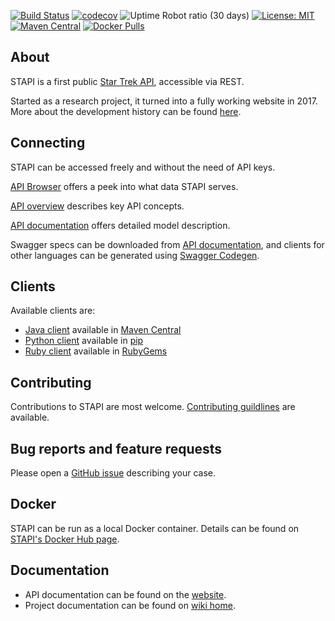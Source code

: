 [![Build Status](https://cezarykluczynski.semaphoreci.com/badges/stapi.svg?style=shields)](https://cezarykluczynski.semaphoreci.com/projects/stapi)
[![codecov](https://codecov.io/gh/cezarykluczynski/stapi/branch/master/graph/badge.svg?token=QjxVvtnLbW)](https://codecov.io/gh/cezarykluczynski/stapi)
![Uptime Robot ratio (30 days)](https://img.shields.io/uptimerobot/ratio/m779070850-6bfc1cd9f79d6161c6728797)
[![License: MIT](https://img.shields.io/badge/License-MIT-green.svg)](https://opensource.org/licenses/MIT)
[![Maven Central](https://maven-badges.herokuapp.com/maven-central/com.cezarykluczynski.stapi/stapi-client/badge.svg)](https://mvnrepository.com/artifact/com.cezarykluczynski.stapi/stapi-client)
[![Docker Pulls](https://img.shields.io/docker/pulls/cezarykluczynski/stapi?color=%23%2300D100)](https://hub.docker.com/r/cezarykluczynski/stapi)

## About
STAPI is a first public [Star Trek API](https://stapi.co), accessible via REST.

Started as a research project, it turned into a fully working website in 2017. More about the development history can be found [here](https://stapi.co/about).

## Connecting

STAPI can be accessed freely and without the need of API keys.

[API Browser](https://stapi.co/api-browser) offers a peek into what data STAPI serves.

[API overview](https://stapi.co/api-overview) describes key API concepts.

[API documentation](https://stapi.co/api-documentation) offers detailed model description.

Swagger specs can be downloaded from [API documentation](https://stapi.co/api-documentation),
and clients for other languages can be generated using [Swagger Codegen](https://swagger.io/tools/swagger-codegen/).

## Clients
Available clients are:
* [Java client](https://github.com/cezarykluczynski/stapi/wiki/Java-client) available in [Maven Central](https://mvnrepository.com/artifact/com.cezarykluczynski.stapi/stapi-client)
* [Python client](https://github.com/mklucz/stapi-python) available in [pip](https://pypi.org/project/stapi/)
* [Ruby client](https://github.com/jjuliano/tricorder) available in [RubyGems](https://rubygems.org/gems/tricorder/versions/0.1.0)

## Contributing

Contributions to STAPI are most welcome. [Contributing guildlines](https://github.com/cezarykluczynski/stapi/wiki/Contributing) are available.

## Bug reports and feature requests

Please open a [GitHub issue](https://github.com/cezarykluczynski/stapi/issues) describing your case.

## Docker

STAPI can be run as a local Docker container. Details can be found on [STAPI's Docker Hub page](https://hub.docker.com/r/cezarykluczynski/stapi).

## Documentation
* API documentation can be found on the [website](https://stapi.co/api-documentation).
* Project documentation can be found on [wiki home](https://github.com/cezarykluczynski/stapi/wiki).

